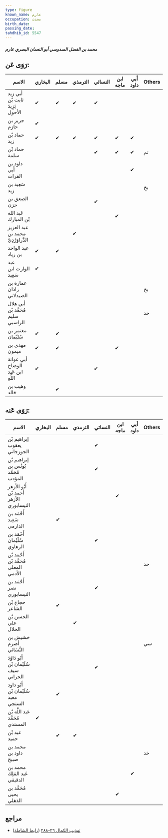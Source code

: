 ```yaml
---
type: figure
known_name: عارم
occupation: محدث
birth_date:
passing_date:
tahdhib_id: 5547
---
```

##### محمد بن الفضل السدوسي أبو النعمان البصري عارم

## رَوَى عَن:
| الاسم                              | البخاري | مسلم | الترمذي | النسائي | ابن ماجه | أبي داود | Others |
| ---------------------------------- | ------- | ---- | ------- | ------- | -------- | -------- | ------ |
| أبي زيد ثابت بْن يَزِيدَ الأحول    | ✔       | ✔    | ✔       | ✔       |          |          |        |
| جرير بن حازم                       | ✔       |      |         |         |          |          |        |
| حماد بْن زيد                       | ✔       | ✔    | ✔       | ✔       | ✔        | ✔        |        |
| حماد بْن سلمة                      |         |      |         | ✔       | ✔        | ✔        | تم     |
| داود بن أَبي الفرات                |         |      |         |         |          | ✔        |        |
| سَعِيد بن زيد                      |         |      |         |         |          |          | بخ     |
| الصعق بن حزن                       |         |      |         | ✔       |          |          |        |
| عَبد الله بْن المبارك              |         |      |         |         | ✔        |          |        |
| عبد العزيز محمد بن الدَّراوَرْدِيّ |         |      | ✔       |         |          |          |        |
| عبد الواحد بن زياد                 | ✔       | ✔    |         |         |          |          |        |
| عبد الوارث ابن سَعِيد              | ✔       |      |         |         |          |          |        |
| عمارة بن زاذان الصيدلاني           |         |      |         |         |          |          | بخ     |
| أبي هلال مُحَمَّد بْن سليم الراسبي |         |      |         |         |          |          | خد     |
| معتمر بن سُلَيْمان                 | ✔       | ✔    |         |         |          |          |        |
| مهدي بن ميمون                      | ✔       | ✔    |         |         | ✔        |          |        |
| أبي عوانة الوضاح ابن عَبد اللَّهِ  | ✔       |      |         | ✔       |          |          |        |
| وهيب بن خالد                       |         | ✔    |         |         |          |          |        |
## رَوَى عَنه:
| الاسم                                   | البخاري | مسلم | الترمذي | النسائي | ابن ماجه | أبي داود | Others |
| --------------------------------------- | ------- | ---- | ------- | ------- | -------- | -------- | ------ |
| إبراهيم بْن يعقوب الجوزجاني             |         |      |         | ✔       |          |          |        |
| إبراهيم بْن يُونُس بن مُحَمَّد المؤدب   |         |      |         | ✔       |          |          |        |
| أَبُو الأزهر أحمد بْن الأزهر النيسابوري |         |      |         |         | ✔        |          |        |
| أَحْمَد بن سَعِيد الدارمي               |         | ✔    |         |         |          |          |        |
| أَحْمَد بن سُلَيْمان الرهاوي            |         |      |         | ✔       |          |          |        |
| أَحْمَد بْن مُحَمَّد بْن المعلى الأدمي  |         |      |         |         |          |          | خد     |
| أَحْمَد بن نصر النيسابوري               |         |      |         | ✔       |          |          |        |
| حجاج بْن الشاعر                         |         | ✔    |         |         |          |          |        |
| الحسن بْن علي الخلال                    |         |      | ✔       |         |          |          |        |
| خشيش بن أصرم النَّسَائي                 |         |      |         |         |          |          | سي     |
| أَبُو دَاوُدَ سُلَيْمان بْن سيف الحراني |         |      |         | ✔       |          |          |        |
| أَبُو داود سُلَيْمان بْن معبد السنجي    |         | ✔    |         |         |          |          |        |
| عَبد اللَّه بْن مُحَمَّد المسندي        | ✔       |      |         |         |          |          |        |
| عبد بْن حميد                            |         | ✔    | ✔       |         |          |          |        |
| محمد بن داود بن صبيح                    |         |      |         |         |          |          | خد     |
| محمد بن عَبد المَلِك الدقيقي            |         |      |         |         |          | ✔        |        |
| مُحَمَّد بن يحيى الذهلي                 |         |      |         |         | ✔        |          |        |
## مراجع
- [تهذيب الكمال ٢٦-٢٨٨](obsidian://open?vault=Tahdhib-al-Kamal&file=Figures/٥٥٤٧-محمد%20بن%20الفضل%20السدوسي%20أبو%20النعمان%20البصري%20عارم) ([رابط الشاملة](https://shamela.ws/book/3722/14036))